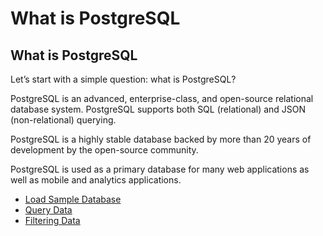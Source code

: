 # What is PostgreSQL


## What is PostgreSQL

Let’s start with a simple question: what is PostgreSQL?

PostgreSQL is an advanced, enterprise-class, and open-source relational database system. PostgreSQL supports both SQL (relational) and JSON (non-relational) querying.

PostgreSQL is a highly stable database backed by more than 20 years of development by the open-source community.

PostgreSQL is used as a primary database for many web applications as well as mobile and analytics applications.

- [Load Sample Database](100-load-sample-data.md)
- [Query Data](101-query-data/README.md)
- [Filtering Data](102-filtering-data/README.md)